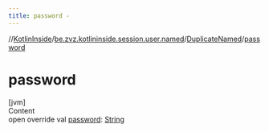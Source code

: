 ```yaml
---
title: password -
---
```

//[KotlinInside](../../index.md)/[be.zvz.kotlininside.session.user.named](../index.md)/[DuplicateNamed](index.md)/[password](password.md)



# password  
[jvm]  
Content  
open override val [password](password.md): [String](https://kotlinlang.org/api/latest/jvm/stdlib/kotlin/-string/index.html)  



